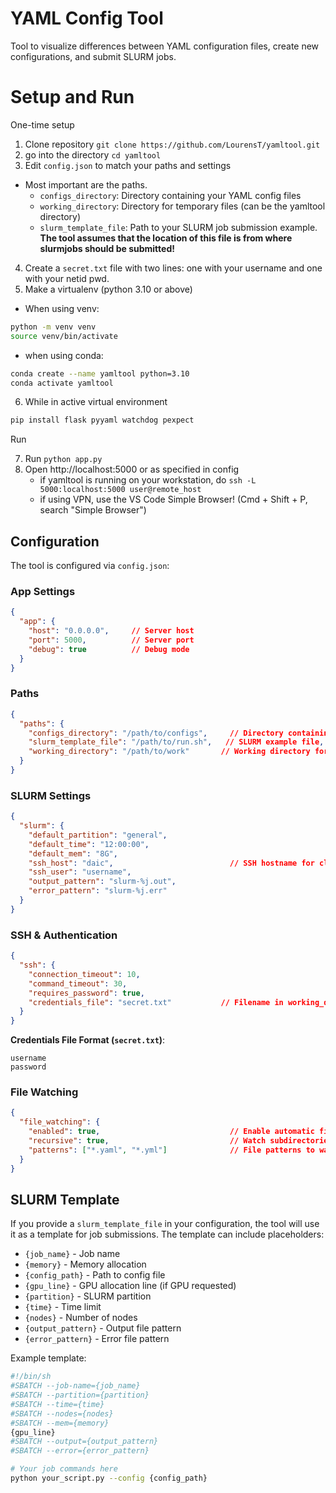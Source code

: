 # YAML Config Tool

Tool to visualize differences between YAML configuration files, create new configurations, and submit SLURM jobs.

# Setup and Run

One-time setup
1. Clone repository `git clone https://github.com/LourensT/yamltool.git`
2. go into the directory `cd yamltool`
3. Edit `config.json` to match your paths and settings
  * Most important are the paths. 
    * `configs_directory`: Directory containing your YAML config files
    * `working_directory`: Directory for temporary files (can be the yamltool directory)
    * `slurm_template_file`: Path to your SLURM job submission example. **The tool assumes that the location of this file is from where slurmjobs should be submitted!**
4. Create a `secret.txt` file with two lines: one with your username and one with your netid pwd. 
5. Make a virtualenv (python 3.10 or above)
  * When using venv: 
  ```bash
  python -m venv venv
  source venv/bin/activate
  ```
  * when using conda: 
  ```bash
  conda create --name yamltool python=3.10
  conda activate yamltool
  ```
6. While in active virtual environment
```bash
pip install flask pyyaml watchdog pexpect
```
Run

7. Run `python app.py`
8. Open http://localhost:5000 or as specified in config
      - if yamltool is running on your workstation, do `ssh -L 5000:localhost:5000 user@remote_host` 
      - if using VPN, use the VS Code Simple Browser! (Cmd + Shift + P, search "Simple Browser")

## Configuration

The tool is configured via `config.json`:

### App Settings
```json
{
  "app": {
    "host": "0.0.0.0",     // Server host
    "port": 5000,          // Server port
    "debug": true          // Debug mode
  }
}
```

### Paths
```json
{
  "paths": {
    "configs_directory": "/path/to/configs",     // Directory containing YAML files
    "slurm_template_file": "/path/to/run.sh",   // SLURM example file, this filepath is also where new slurmjobs will be submitted from!
    "working_directory": "/path/to/work"       // Working directory for tool (temps and secret.txt)
  }
}
```

### SLURM Settings
```json
{
  "slurm": {
    "default_partition": "general",
    "default_time": "12:00:00",
    "default_mem": "8G",
    "ssh_host": "daic",                          // SSH hostname for cluster, probably login3.daic.tudelft.nl
    "ssh_user": "username",             
    "output_pattern": "slurm-%j.out",
    "error_pattern": "slurm-%j.err"
  }
}
```

### SSH & Authentication
```json
{
  "ssh": {
    "connection_timeout": 10,
    "command_timeout": 30,
    "requires_password": true,
    "credentials_file": "secret.txt"           // Filename in working_dir containing username and password (one per line)
  }
}
```

**Credentials File Format (`secret.txt`)**:
```
username
password
```

### File Watching
```json
{
  "file_watching": {
    "enabled": true,                             // Enable automatic file watching
    "recursive": true,                           // Watch subdirectories
    "patterns": ["*.yaml", "*.yml"]              // File patterns to watch
  }
}
```

## SLURM Template

If you provide a `slurm_template_file` in your configuration, the tool will use it as a template for job submissions. The template can include placeholders:

- `{job_name}` - Job name
- `{memory}` - Memory allocation
- `{config_path}` - Path to config file
- `{gpu_line}` - GPU allocation line (if GPU requested)
- `{partition}` - SLURM partition
- `{time}` - Time limit
- `{nodes}` - Number of nodes
- `{output_pattern}` - Output file pattern
- `{error_pattern}` - Error file pattern

Example template:
```bash
#!/bin/sh
#SBATCH --job-name={job_name}
#SBATCH --partition={partition}
#SBATCH --time={time}
#SBATCH --nodes={nodes}
#SBATCH --mem={memory}
{gpu_line}
#SBATCH --output={output_pattern}
#SBATCH --error={error_pattern}

# Your job commands here
python your_script.py --config {config_path}
```
